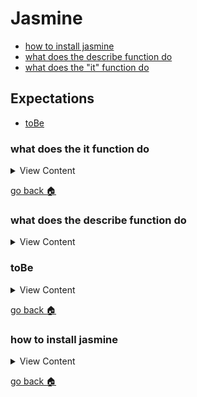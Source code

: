 # Jasmine

- [how to install jasmine][inst-jasmine]
- [what does the describe function do][describe]
- [what does the "it" function do][it]

## Expectations
- [toBe][tobe]

[it]:#what-does-the-it-function-do
[describe]:#what-does-the-describe-function-do
[tobe]:#toBe
[home]:#jasmine
[inst-jasmine]:#how-to-install-jasmine


### what does the it function do

<details>
<summary>
View Content
</summary>

:link: **Reference**
- [jasmine global](https://jasmine.github.io/api/edge/global.html#it)
---
:question: **Syntax**

`it(description, testFunctionopt, timeoutopt)`

---
:blue_book: **Summary:** Define a single spec. A spec should contain one or more
 expectations that test the state of the code. A spec whose expectations all succeed
will be passing and a spec with any failures will fail.

```js
// The it functions purpose it to hold one or more expections
it("is actually a cat", function(){
      expect(cat.isCat).toBe(true);// checks if isCat returns true

      expect(cat.weight).toEqual("2kg"); // checks if weight is equivalent to 2kg
});
```

</details>

[go back :house:][home]


### what does the describe function do

<details>
<summary>
View Content
</summary>

:link: **Reference**
- [Your first suite](https://jasmine.github.io/tutorials/your_first_suite.html)
---

:question: **Syntax**

`describe(description, specDefinitions)`

---

:blue_book: **Summary:** The describe function is for grouping related specs, typically each test file has one at the top level. The string parameter is for naming the collection of specs, and will be concatenated with specs to make a spec's full name.

```js

// The describe function holds a group of related specs to be ran, and describes what it is about
describe("Cat", function(){
  const Cat = require("../../lib/jasmine_examples/Cat");// assigns the cat class to Cat
  let cat;

  beforeEach(function(){ // before a spec runs, Cat is instantiated into cat
    cat = new Cat();

  })

  // this spec, runs an assertion that the isCat property  is to return true
  it("is actually a cat", function(){
        expect(cat.isCat).toBe(true);
  });
});
```

</details>


### toBe

<details>
<summary>
View Content
</summary>

:link: **reference**
- [matchers](https://jasmine.github.io/api/edge/matchers.html)

:question: **syntax**

`expect(thing).toBe(realThing);`

**In js file**
```js
class Cat{

  constructor(){
    this.isCat = true;//this is the property we are going to test
   console.log("cat is created");
  }
}

module.exports = Cat;
```


**In spec file**
```js
it("is actually a cat", function(){
      expect(cat.isCat).toBe(true); //
});
```

</details>

[go back :house:][home]



### how to install jasmine

<details>
<summary>
View Content
</summary>

:link:**reference**
- [jasmine](https://jasmine.github.io/setup/nodejs.html)

1. In your terminal, install jasmine with these commands. Make sure you have npm
installed

```
npm install jasmine

npm install -g jasmine
```

2. In order to initialize a jasmine project just type this

```
jasmine init
```

3. To generate an example project type this

```
jasmine examples
```

4. To run all jasmine tests

```
jasmine
```

5. Hopefully, everything passes

</details>

[go back :house:][home]
